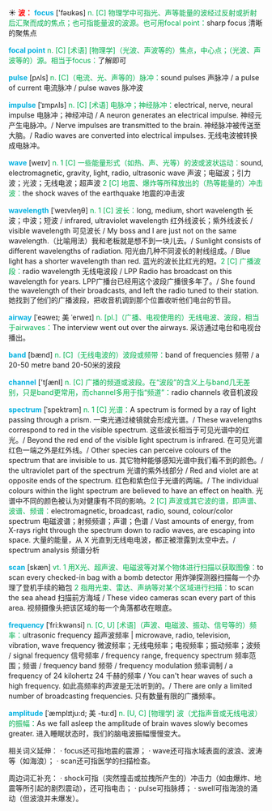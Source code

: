 ☀ <font color="red">**波：**</font>
<font color="sky blue">**focus**</font> ['fəʊkəs] 
<font color="#00b050">n. [C] 物理学中可指光、声等能量的波经过反射或折射后汇聚而成的焦点；也可指能量波的波源。也可用focal point：</font>sharp focus 清晰的聚焦点
           
<font color="sky blue">**focal point**</font>
<font color="#00b050">n. [C] [术语] [物理学]（光波、声波等的）焦点，中心点；（光波、声波等的）源。相当于focus：</font>了解即可

<font color="sky blue">**pulse**</font> [pʌls] 
<font color="#00b050">n. [C]（电流、光、声等的）脉冲：</font>sound pulses 声脉冲 / a pulse of current 电流脉冲 / pulse waves 脉冲波
           
<font color="sky blue">**impulse**</font> [ˈɪmpʌls]
<font color="#00b050">n. [C] [术语] 电脉冲；神经脉冲：</font>electrical, nerve, neural impulse 电脉冲；神经冲动 / A neuron generates an electrical impulse. 神经元产生电脉冲。/ Nerve impulses are transmitted to the brain. 神经脉冲被传送至大脑。/ Radio waves are converted into electrical impulses. 无线电波被转换成电脉冲。

<font color="sky blue">**wave**</font> [weɪv] 
<font color="#00b050">n. 1 [C] 一些能量形式（如热、声、光等）的波或波状运动：</font>sound, electromagnetic, gravity, light, radio, ultrasonic wave 声波；电磁波；引力波；光波；无线电波；超声波 <font color="#00b050">2 [C] 地震、爆炸等所释放出的（热等能量的）冲击波：</font>the shock waves of the earthquake 地震的冲击波
                      
<font color="sky blue">**wavelength**</font> [ˈweɪvleŋθ]
<font color="#00b050">n. 1 [C] 波长：</font>long, medium, short wavelength 长波；中波；短波 / infrared, ultraviolet wavelength 红外线波长；紫外线波长 / visible wavelength 可见波长 / My boss and I are just not on the same wavelength.（比喻用法）我和老板就是想不到一块儿去。/ Sunlight consists of different wavelengths of radiation. 阳光由几种不同波长的射线组成。/ Blue light has a shorter wavelength than red. 蓝光的波长比红光的短。<font color="#00b050">2 [C] 广播波段：</font>radio wavelength 无线电波段 / LPP Radio has broadcast on this wavelength for years. LPP广播台已经用这个波段广播很多年了。/ She found the wavelength of their broadcasts, and left the radio tuned to their station. 她找到了他们的广播波段，把收音机调到那个位置收听他们电台的节目。

<font color="sky blue">**airway**</font> [ˈeəweɪ; 美 ˈerweɪ]
<font color="#00b050">n. [pl.]（广播、电视使用的）无线电波、波段，相当于airwaves：</font>The interview went out over the airways. 采访通过电台和电视台播出。

<font color="sky blue">**band**</font> [bænd] 
<font color="#00b050">n. [C]（无线电波的）波段或频带：</font>band of frequencies 频带 / a 20-50 metre band 20-50米的波段

<font color="sky blue">**channel**</font> ['tʃænl] 
<font color="#00b050">n. [C] 广播的频道或波段。在“波段”的含义上与band几无差别，只是band更常用，而channel多用于指“频道”：</font>radio channels 收音机波段
           
<font color="sky blue">**spectrum**</font> [ˈspektrəm]
<font color="#00b050">n. 1 [C] 光谱：</font>A spectrum is formed by a ray of light passing through a prism. 一束光通过棱镜就会形成光谱。/ These wavelengths correspond to red in the visible spectrum. 这些波长相当于可见光谱中的红光。/ Beyond the red end of the visible light spectrum is infrared. 在可见光谱红色一端之外是红外线。/ Other species can perceive colours of the spectrum that are invisible to us. 其它物种能够感知光谱中我们看不到的颜色。/ the ultraviolet part of the spectrum 光谱的紫外线部分 / Red and violet are at opposite ends of the spectrum. 红色和紫色位于光谱的两端。/ The individual colours within the light spectrum are believed to have an effect on health. 光谱中不同的颜色被认为对健康有不同的影响。<font color="#00b050">2 [C] 声波或其它波的谱，即声谱、波谱、频谱：</font>electromagnetic, broadcast, radio, sound, colour/color spectrum 电磁波谱；射频频谱；声谱；色谱 / Vast amounts of energy, from X-rays right through the spectrum down to radio waves, are escaping into space. 大量的能量，从 X 光直到无线电电波，都正被泄露到太空中去。/ spectrum analysis 频谱分析

<font color="sky blue">**scan**</font> [skæn] 
<font color="#00b050">vt. 1 用X光、超声波、电磁波等对某个物体进行扫描以获取图像：</font>to scan every checked-in bag with a bomb detector 用炸弹探测器扫描每一个办理了登机手续的箱包 <font color="#00b050">2 指用光束、雷达、声纳等对某个区域进行扫描：</font>to scan the sea ahead 扫描前方海域 / These video cameras scan every part of this area. 视频摄像头把该区域的每一个角落都收在眼底。
           
<font color="sky blue">**frequency**</font> [ˈfri:kwənsi]
<font color="#00b050">n. [C, U] [术语]（声波、电磁波、振动、信号等的）频率：</font>ultrasonic frequency 超声波频率 | microwave, radio, television, vibration, wave frequency 微波频率；无线电频率；电视频率；振动频率；波频 / signal frequency 信号频率 / frequency range, frequency spectrum 频率范围；频谱 / frequency band 频带 / frequency modulation 频率调制 / a frequency of 24 kilohertz 24 千赫的频率 / You can't hear waves of such a high frequency. 如此高频率的声波是无法听到的。/ There are only a limited number of broadcasting frequencies. 只有数量有限的广播频率。
           
<font color="sky blue">**amplitude**</font> [ˈæmplɪtju:d; 美 -tu:d]
<font color="#00b050">n. [U, C] [物理学] 波（尤指声音或无线电波）的振幅：</font>As we fall asleep the amplitude of brain waves slowly becomes greater. 进入睡眠状态时，我们的脑电波振幅慢慢变大。

相关词义延伸：
· focus还可指地震的震源；
· wave还可指水域表面的波浪、波涛等（如海浪）；
· scan还可指医学的扫描检查。

周边词汇补充：
· shock可指（突然撞击或拉拽所产生的）冲击力（如由爆炸、地震等所引起的剧烈震动），还可指电击；
· pulse可指脉搏；
· swell可指海浪的涌动（但波浪并未爆发）。
